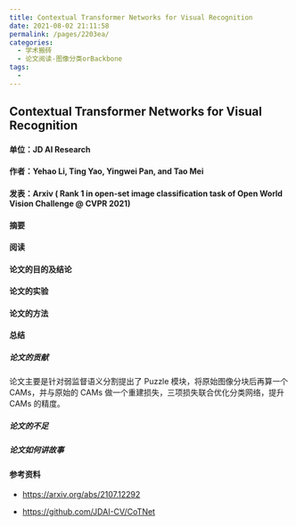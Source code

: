 ```yaml
---
title: Contextual Transformer Networks for Visual Recognition
date: 2021-08-02 21:11:58
permalink: /pages/2203ea/
categories:
  - 学术搬砖
  - 论文阅读-图像分类orBackbone
tags:
  - 
---
```

## Contextual Transformer Networks for Visual Recognition

#### 单位：JD AI Research

#### 作者：Yehao Li, Ting Yao, Yingwei Pan, and Tao Mei

#### 发表：Arxiv ( Rank 1 in open-set image classification task of Open World Vision Challenge @ CVPR 2021)

#### 摘要



#### 阅读

#### 论文的目的及结论



#### 论文的实验



#### 论文的方法



#### 总结

##### 论文的贡献

论文主要是针对弱监督语义分割提出了 Puzzle 模块，将原始图像分块后再算一个CAMs，并与原始的 CAMs 做一个重建损失，三项损失联合优化分类网络，提升 CAMs 的精度。

##### 论文的不足

##### 论文如何讲故事

#### 参考资料

- https://arxiv.org/abs/2107.12292

- https://github.com/JDAI-CV/CoTNet
